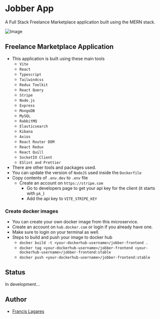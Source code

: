 # Jobber App

A Full Stack Freelance Marketplace application built using the MERN stack.

![Image](https://res.cloudinary.com/jobber-app/image/upload/v1684787771/github-banners/mern_tvu7kz.webp)

## Freelance Marketplace Application

- This application is built using these main tools
  - `Vite`
  - `React`
  - `Typescript`
  - `Tailwindcss`
  - `Redux Toolkit`
  - `React Query`
  - `Stripe`
  - `Node.js`
  - `Express`
  - `MongoDB`
  - `MySQL`
  - `RabbitMQ`
  - `Elasticsearch`
  - `Kibana`
  - `Axios`
  - `React Router DOM`
  - `React Redux`
  - `React Quill`
  - `SocketIO Client`
  - `ESlint and Prettier`
- There are other tools and packages used.
- You can update the version of `NodeJS` used inside the `Dockerfile`
- Copy contents of `.env.dev` to `.env` file
  - Create an account on `https://stripe.com`
    - Go to developers page to get your api key for the client (it starts with `pk_`)
    - Add the api key to `VITE_STRIPE_KEY`

### Create docker images

- You can create your own docker image from this microservice.
- Create an account on `hub.docker.com` or login if you already have one.
- Make sure to login on your terminal as well.
- Steps to build and push your image to docker hub
  - `docker build -t <your-dockerhub-username>/jobber-frontend .`
  - `docker tag <your-dockerhub-username>/jobber-frontend <your-dockerhub-username>/jobber-frontend:stable`
  - `docker push <your-dockerhub-username>/jobber-frontend:stable`

## Status

In development...

## Author

- [Francis Lagares](https://www.linkedin.com/in/francislagares)

<br />
